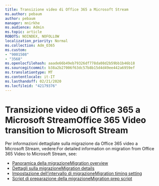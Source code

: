 ```yaml
---
title: Transizione video di Office 365 a Microsoft Stream
ms.author: pebaum
author: pebaum
manager: mnirkhe
ms.audience: Admin
ms.topic: article
ROBOTS: NOINDEX, NOFOLLOW
localization_priority: Normal
ms.collection: Adm_O365
ms.custom:
- "9001508"
- "3568"
ms.openlocfilehash: aaade66b49eb79326df778da08d2b59bb1b46b18
ms.sourcegitcommit: b38a2b27006f63dc57b8b15d4d49ee442a6959ef
ms.translationtype: MT
ms.contentlocale: it-IT
ms.lasthandoff: 02/21/2020
ms.locfileid: "42179376"
---
```

# <a name="office-365-video-transition-to-microsoft-stream"></a><span data-ttu-id="cf792-102">Transizione video di Office 365 a Microsoft Stream</span><span class="sxs-lookup"><span data-stu-id="cf792-102">Office 365 Video transition to Microsoft Stream</span></span>

<span data-ttu-id="cf792-103">Per informazioni dettagliate sulla migrazione da Office 365 video a Microsoft Stream, vedere:</span><span class="sxs-lookup"><span data-stu-id="cf792-103">For detailed information on migration from Office 365 Video to Microsoft Stream, see:</span></span>

- [<span data-ttu-id="cf792-104">Panoramica della migrazione</span><span class="sxs-lookup"><span data-stu-id="cf792-104">Migration overview</span></span>](https://docs.microsoft.com/en-us/stream/migrate-from-office-365)
- [<span data-ttu-id="cf792-105">Dettagli sulla migrazione</span><span class="sxs-lookup"><span data-stu-id="cf792-105">Migration details</span></span>](https://docs.microsoft.com/en-us/stream/migration-experience)
- [<span data-ttu-id="cf792-106">Impostazione dell’intervallo di migrazione</span><span class="sxs-lookup"><span data-stu-id="cf792-106">Migration timing setting</span></span>](https://docs.microsoft.com/en-us/stream/migration-o365video-timing-setting)
- [<span data-ttu-id="cf792-107">Script di preparazione della migrazione</span><span class="sxs-lookup"><span data-stu-id="cf792-107">Migration prep script</span></span>](https://docs.microsoft.com/en-us/stream/migration-o365video-prep)
